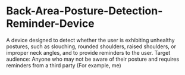 # Back-Area-Posture-Detection-Reminder-Device
A device designed to detect whether the user is exhibiting unhealthy postures, such as slouching, rounded shoulders, raised shoulders, or improper neck angles, and to provide reminders to the user.
Target audience:
Anyone who may not be aware of their posture and requires reminders from a third party (For example, me)
